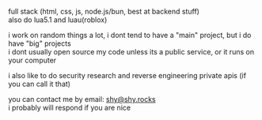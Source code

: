 full stack (html, css, js, node.js/bun, best at backend stuff)  
also do lua5.1 and luau(roblox)  

i work on random things a lot, i dont tend to have a "main" project, but i do have "big" projects  
i dont usually open source my code unless its a public service, or it runs on your computer  

i also like to do security research and reverse engineering private apis (if you can call it that)

you can contact me by email: shy@shy.rocks  
i probably will respond if you are nice
